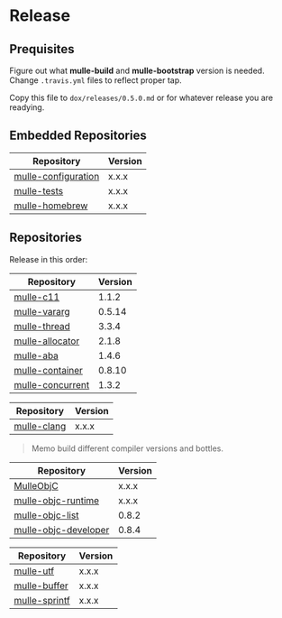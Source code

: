 # Release

## Prequisites

Figure out what **mulle-build** and **mulle-bootstrap** version is
needed. Change `.travis.yml` files to reflect proper tap.

Copy this file to `dox/releases/0.5.0.md` or for whatever release you are
readying.


## Embedded Repositories

Repository                                                              | Version
------------------------------------------------------------------------|---------
[mulle-configuration](https://github.com/mulle-objc/mulle-configuration)| x.x.x
[mulle-tests](https://github.com/mulle-objc/mulle-tests)                | x.x.x
[mulle-homebrew](https://github.com/mulle-objc/mulle-homebrew)          | x.x.x


## Repositories

Release in this order:

Repository                                                            | Version
----------------------------------------------------------------------|--------
[mulle-c11](https://github.com/mulle-objc/mulle-c11)                  | 1.1.2
[mulle-vararg](https://github.com/mulle-objc/mulle-vararg)            | 0.5.14
[mulle-thread](https://github.com/mulle-objc/mulle-thread)            | 3.3.4
[mulle-allocator](https://github.com/mulle-objc/mulle-allocator)      | 2.1.8
[mulle-aba](https://github.com/mulle-objc/mulle-aba)                  | 1.4.6
[mulle-container](https://github.com/mulle-objc/mulle-container)      | 0.8.10
[mulle-concurrent](https://github.com/mulle-objc/mulle-concurrent)    | 1.3.2


Repository                                                                | Version
--------------------------------------------------------------------------|---------
[mulle-clang](https://github.com/codeon-gmbh/mulle-clang)                 | x.x.x

> Memo build different compiler versions and bottles.


Repository                                                                | Version
--------------------------------------------------------------------------|---------
[MulleObjC](https://github.com/mulle-objc/MulleObjC)                      | x.x.x
[mulle-objc-runtime](https://github.com/mulle-objc/mulle-objc-runtime)    | x.x.x
[mulle-objc-list](https://github.com/mulle-objc/mulle-objc-list)          | 0.8.2
[mulle-objc-developer](https://github.com/mulle-objc/mulle-objc-developer)| 0.8.4


Repository                                                            | Version
----------------------------------------------------------------------|---------
[mulle-utf](https://github.com/mulle-objc/mulle-utf)                  | x.x.x
[mulle-buffer](https://github.com/mulle-objc/mulle-buffer)            | x.x.x
[mulle-sprintf](https://github.com/mulle-objc/mulle-sprintf)          | x.x.x



